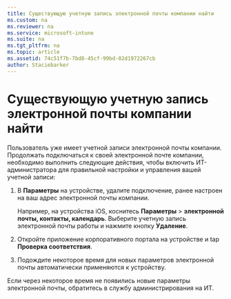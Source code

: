 ```yaml
---
title: Существующую учетную запись электронной почты компании найти
ms.custom: na
ms.reviewer: na
ms.service: microsoft-intune
ms.suite: na
ms.tgt_pltfrm: na
ms.topic: article
ms.assetid: 74c51f7b-7bd8-45cf-99bd-02d1972267cb
author: Staciebarker
---
```

# Существующую учетную запись электронной почты компании найти
Пользователь уже имеет учетной записи электронной почты компании. Продолжать подключаться к своей электронной почте компании, необходимо выполнить следующие действия, чтобы включить ИТ-администратора для правильной настройки и управления вашей учетной записи:

1.  В **Параметры** на устройстве, удалите подключение, ранее настроен на ваш адрес электронной почты компании.

    Например, на устройства iOS, коснитесь **Параметры** &gt; **электронной почты, контакты, календарь**. Выберите учетную запись электронной почты работы и нажмите кнопку **Удаление**.

2.  Откройте приложение корпоративного портала на устройстве и tap **Проверка соответствия**.

3.  Подождите некоторое время для новых параметров электронной почты автоматически применяются к устройству.

Если через некоторое время не появились новые параметры электронной почты, обратитесь в службу администрирования на ИТ.



<!--HONumber=Apr16_HO4-->


